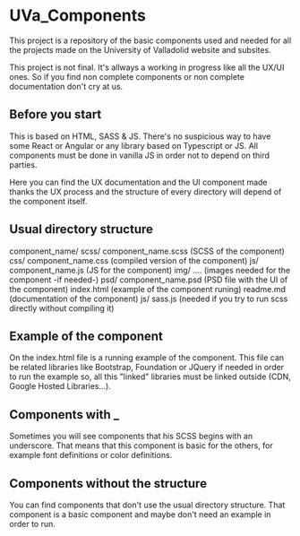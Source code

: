 # UVa_Components

This project is a repository of the basic components used and needed for all the projects made on the University of Valladolid website and subsites.

This project is not final. It's allways a working in progress like all the UX/UI ones. So if you find non complete components or non complete documentation don't cry at us.

## Before you start

This is based on HTML, SASS & JS. There's no suspicious way to have some React or Angular or any library based on Typescript or JS. All components must be done in vanilla JS in order not to depend on third parties.

Here you can find the UX documentation and the UI component made thanks the UX process and the structure of every directory will depend of the component itself.

## Usual directory structure

component_name/
  scss/
    component_name.scss (SCSS of the component)
  css/
    component_name.css (compiled version of the component)
  js/
    component_name.js (JS for the component)
  img/
    .... (images needed for the component -if needed-)
  psd/
    component_name.psd (PSD file with the UI of the component)
  index.html (example of the component runing)
  readme.md (documentation of the component)
js/
  sass.js (needed if you try to run scss directly without compiling it)

## Example of the component

On the index.html file is a running example of the component. This file can be related libraries like Bootstrap, Foundation or JQuery if needed in order to run the example so, all this "linked" libraries must be linked outside (CDN, Google Hosted Libraries...).

## Components with _

Sometimes you will see components that his SCSS begins with an underscore. That means that this component is basic for the others, for example font definitions or color definitions.

## Components without the structure

You can find components that don't use the usual directory structure. That component is a basic component and maybe don't need an example in order to run.
